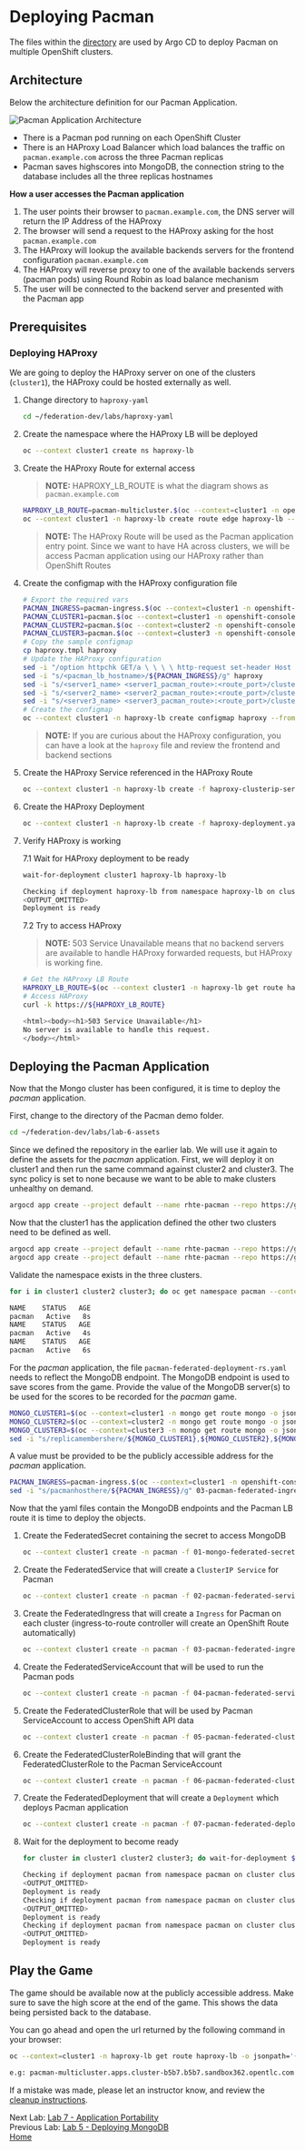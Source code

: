 # Deploying Pacman

The files within the [directory](./lab-6-assets) are used by Argo CD to deploy
Pacman on multiple OpenShift clusters.

## Architecture

Below the architecture definition for our Pacman Application.

![Pacman Application Architecture](./assets/demo-arch.png)

* There is a Pacman pod running on each OpenShift Cluster
* There is an HAProxy Load Balancer which load balances the traffic on 
`pacman.example.com` across the three Pacman replicas
* Pacman saves highscores into MongoDB, the connection string to the database includes
all the three replicas hostnames

**How a user accesses the Pacman application**

1. The user points their browser to `pacman.example.com`, the DNS server will return the IP Address of the HAProxy
2. The browser will send a request to the HAProxy asking for the host `pacman.example.com`
3. The HAProxy will lookup the available backends servers for the frontend configuration `pacman.example.com`
4. The HAProxy will reverse proxy to one of the available backends servers (pacman pods) using Round Robin as load balance mechanism
5. The user will be connected to the backend server and presented with the Pacman app

## Prerequisites

### Deploying HAProxy

We are going to deploy the HAProxy server on one of the clusters (`cluster1`), the HAProxy could be hosted externally as well.

1. Change directory to `haproxy-yaml`

    ```sh
    cd ~/federation-dev/labs/haproxy-yaml
    ```
2. Create the namespace where the HAProxy LB will be deployed
    
    ```sh
    oc --context cluster1 create ns haproxy-lb
    ```
3. Create the HAProxy Route for external access

    > **NOTE:** HAPROXY_LB_ROUTE is what the diagram shows as `pacman.example.com`

    ```sh
    HAPROXY_LB_ROUTE=pacman-multicluster.$(oc --context=cluster1 -n openshift-console get route console -o jsonpath='{.status.ingress[*].host}' | sed "s/.*\(apps.*\)/\1/g")
    oc --context cluster1 -n haproxy-lb create route edge haproxy-lb --service=haproxy-lb-service --port=8080 --insecure-policy=Allow --hostname=${HAPROXY_LB_ROUTE}
    ```
    > **NOTE:** The HAProxy Route will be used as the Pacman application entry point. Since we want to have HA across clusters, we will be access Pacman application using our HAProxy rather than OpenShift Routes
4. Create the configmap with the HAProxy configuration file

    ```sh
    # Export the required vars
    PACMAN_INGRESS=pacman-ingress.$(oc --context=cluster1 -n openshift-console get route console -o jsonpath='{.status.ingress[*].host}' | sed "s/.*\(apps.*\)/\1/g")
    PACMAN_CLUSTER1=pacman.$(oc --context=cluster1 -n openshift-console get route console -o jsonpath='{.status.ingress[*].host}' | sed "s/.*\(apps.*\)/\1/g")
    PACMAN_CLUSTER2=pacman.$(oc --context=cluster2 -n openshift-console get route console -o jsonpath='{.status.ingress[*].host}' | sed "s/.*\(apps.*\)/\1/g")
    PACMAN_CLUSTER3=pacman.$(oc --context=cluster3 -n openshift-console get route console -o jsonpath='{.status.ingress[*].host}' | sed "s/.*\(apps.*\)/\1/g")
    # Copy the sample configmap
    cp haproxy.tmpl haproxy
    # Update the HAProxy configuration
    sed -i "/option httpchk GET/a \ \ \ \ http-request set-header Host ${PACMAN_INGRESS}" haproxy
    sed -i "s/<pacman_lb_hostname>/${PACMAN_INGRESS}/g" haproxy
    sed -i "s/<server1_name> <server1_pacman_route>:<route_port>/cluster1 ${PACMAN_CLUSTER1}:80/g" haproxy
    sed -i "s/<server2_name> <server2_pacman_route>:<route_port>/cluster2 ${PACMAN_CLUSTER2}:80/g" haproxy
    sed -i "s/<server3_name> <server3_pacman_route>:<route_port>/cluster3 ${PACMAN_CLUSTER3}:80/g" haproxy
    # Create the configmap
    oc --context cluster1 -n haproxy-lb create configmap haproxy --from-file=haproxy
    ```
    > **NOTE:** If you are curious about the HAProxy configuration, you can have a look at the `haproxy` file and review the frontend and backend sections
5. Create the HAProxy Service referenced in the HAProxy Route

    ```sh
    oc --context cluster1 -n haproxy-lb create -f haproxy-clusterip-service.yaml
    ```
6. Create the HAProxy Deployment

    ```sh
    oc --context cluster1 -n haproxy-lb create -f haproxy-deployment.yaml
    ```
7. Verify HAProxy is working

    7.1 Wait for HAProxy deployment to be ready

    ```sh
    wait-for-deployment cluster1 haproxy-lb haproxy-lb

    Checking if deployment haproxy-lb from namespace haproxy-lb on cluster cluster1 is ready
    <OUTPUT_OMITTED>
    Deployment is ready
    ```
    7.2 Try to access HAProxy

    > **NOTE:** 503 Service Unavailable means that no backend servers are available to handle HAProxy forwarded requests, but HAProxy is working fine.
    
    ```sh
    # Get the HAProxy LB Route
    HAPROXY_LB_ROUTE=$(oc --context cluster1 -n haproxy-lb get route haproxy-lb -o jsonpath='{.status.ingress[*].host}')
    # Access HAProxy
    curl -k https://${HAPROXY_LB_ROUTE}

    <html><body><h1>503 Service Unavailable</h1>
    No server is available to handle this request.
    </body></html>
    ```

## Deploying the Pacman Application

Now that the Mongo cluster has been configured, it is time to deploy the *pacman* application.

First, change to the directory of the Pacman demo folder.
~~~sh
cd ~/federation-dev/labs/lab-6-assets
~~~

Since we defined the repository in the earlier lab. We will use it again to define the assets for the *pacman* application. First, we will deploy it on cluster1 and then run the same command against cluster2 and cluster3. The sync policy is set to none because we want to be able to make clusters unhealthy on demand.
~~~sh
argocd app create --project default --name rhte-pacman --repo https://github.com/openshift/federation-dev.git --path labs/lab-6-assets --dest-server https://kubernetes.default.svc  --dest-namespace pacman  --revision argocd  --sync-policy none
~~~

Now that the cluster1 has the application defined the other two clusters need to be defined as well.
~~~sh
argocd app create --project default --name rhte-pacman --repo https://github.com/openshift/federation-dev.git --path labs/lab-6-assets --dest-server cluster2  --dest-namespace pacman  --revision argocd  --sync-policy none
argocd app create --project default --name rhte-pacman --repo https://github.com/openshift/federation-dev.git --path labs/lab-6-assets --dest-server cluster3  --dest-namespace pacman  --revision argocd  --sync-policy none
~~~

Validate the namespace exists in the three clusters.
~~~sh
for i in cluster1 cluster2 cluster3; do oc get namespace pacman --context $i; done

NAME    STATUS   AGE
pacman   Active   8s
NAME    STATUS   AGE
pacman   Active   4s
NAME    STATUS   AGE
pacman   Active   6s
~~~

For the *pacman* application, the file `pacman-federated-deployment-rs.yaml` needs to reflect the MongoDB endpoint. The MongoDB endpoint is used to save scores from the game.
Provide the value of the MongoDB server(s) to be used for the scores to be recorded for the *pacman* game.

~~~sh
MONGO_CLUSTER1=$(oc --context=cluster1 -n mongo get route mongo -o jsonpath='{.status.ingress[*].host}')
MONGO_CLUSTER2=$(oc --context=cluster2 -n mongo get route mongo -o jsonpath='{.status.ingress[*].host}')
MONGO_CLUSTER3=$(oc --context=cluster3 -n mongo get route mongo -o jsonpath='{.status.ingress[*].host}')
sed -i "s/replicamembershere/${MONGO_CLUSTER1},${MONGO_CLUSTER2},${MONGO_CLUSTER3}/g" 07-pacman-federated-deployment-rs.yaml
~~~

A value must be provided to be the publicly accessible address for the *pacman* application.
~~~sh
PACMAN_INGRESS=pacman-ingress.$(oc --context=cluster1 -n openshift-console get route console -o jsonpath='{.status.ingress[*].host}' | sed "s/.*\(apps.*\)/\1/g")
sed -i "s/pacmanhosthere/${PACMAN_INGRESS}/g" 03-pacman-federated-ingress.yaml
~~~

Now that the yaml files contain the MongoDB endpoints and the Pacman LB route it is time to deploy the objects.

1. Create the FederatedSecret containing the secret to access MongoDB 

    ~~~sh
    oc --context cluster1 create -n pacman -f 01-mongo-federated-secret.yaml
    ~~~
2. Create the FederatedService that will create a `ClusterIP Service` for Pacman

    ~~~sh
    oc --context cluster1 create -n pacman -f 02-pacman-federated-service.yaml
    ~~~
3. Create the FederatedIngress that will create a `Ingress` for Pacman on each cluster (ingress-to-route controller will create an OpenShift Route automatically)

    ~~~sh
    oc --context cluster1 create -n pacman -f 03-pacman-federated-ingress.yaml
    ~~~
4. Create the FederatedServiceAccount that will be used to run the Pacman pods

    ~~~sh
    oc --context cluster1 create -n pacman -f 04-pacman-federated-service-account.yaml
    ~~~
5. Create the FederatedClusterRole that will be used by Pacman ServiceAccount to access OpenShift API data

    ~~~sh
    oc --context cluster1 create -n pacman -f 05-pacman-federated-cluster-role.yaml
    ~~~
6. Create the FederatedClusterRoleBinding that will grant the FederatedClusterRole to the Pacman ServiceAccount

    ~~~sh
    oc --context cluster1 create -n pacman -f 06-pacman-federated-cluster-role-binding.yaml
    ~~~
7. Create the FederatedDeployment that will create a `Deployment` which deploys Pacman application

    ~~~sh
    oc --context cluster1 create -n pacman -f 07-pacman-federated-deployment-rs.yaml
    ~~~
8. Wait for the deployment to become ready

    ~~~sh
    for cluster in cluster1 cluster2 cluster3; do wait-for-deployment $cluster pacman pacman;done

    Checking if deployment pacman from namespace pacman on cluster cluster1 is ready
    <OUTPUT_OMITTED>
    Deployment is ready
    Checking if deployment pacman from namespace pacman on cluster cluster2 is ready
    <OUTPUT_OMITTED>
    Deployment is ready
    Checking if deployment pacman from namespace pacman on cluster cluster3 is ready
    <OUTPUT_OMITTED>
    Deployment is ready
    ~~~

## Play the Game
The game should be available now at the publicly accessible address. Make sure to save the high score at the end of the game. This shows the data being persisted back to the database.

You can go ahead and open the url returned by the following command in your browser:

~~~sh
oc --context=cluster1 -n haproxy-lb get route haproxy-lb -o jsonpath='{.status.ingress[*].host}'

e.g: pacman-multicluster.apps.cluster-b5b7.b5b7.sandbox362.opentlc.com
~~~

If a mistake was made, please let an instructor know, and review the [cleanup instructions](./cleanup-instructions.md).

Next Lab: [Lab 7 - Application Portability ](./7.md)<br>
Previous Lab: [Lab 5 - Deploying MongoDB](./5.md)<br>
[Home](./README.md)
